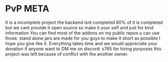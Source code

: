 # PvP META 

It is a incomplete project the backend isnt completed 80% of it is completed but we cant provide it open source so make it your self and just for kind information 
You can find most of the addons on my public repos u can use those. stand alone jars are made for you guys to make it short as possible I hope you give like it. 
Everything takes time and we would appreciate your donation if anyone want to DM me on discord: s765 for hiring purposes this project was left because of conflict
with the another owner. 
